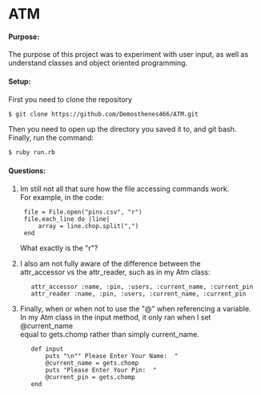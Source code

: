 # ATM

#### Purpose:  
The purpose of this project was to experiment with user input, as well as understand
classes and object oriented programming.
#### Setup:
First you need to clone the repository    
```sh
$ git clone https://github.com/Demosthenes466/ATM.git
```
Then you need to open up the directory you saved it to, and git bash.   
Finally, run the command:
```sh
$ ruby run.rb
```
    
    
#### Questions:
1) Im still not all that sure how the file accessing commands work.   
       For example, in the code:
        
        file = File.open("pins.csv", "r")   
        file.each_line do |line|    
            array = line.chop.split(",")    
        end
    What exactly is the "r"? 
        
2) I also am not fully aware of the difference between the    
       attr_accessor vs the attr_reader, such as in my Atm class:
       
          attr_accessor :name, :pin, :users, :current_name, :current_pin   
          attr_reader :name, :pin, :users, :current_name, :current_pin
    
3) Finally, when or when not to use the "@" when referencing a variable.    
       In my Atm class in the input method, it only ran when I set @current_name    
       equal to gets.chomp rather than simply current_name.
       
          def input
              puts "\n"" Please Enter Your Name:  "
              @current_name = gets.chomp
              puts "Please Enter Your Pin:  "
              @current_pin = gets.chomp
          end
  
